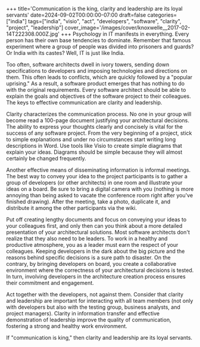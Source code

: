 +++
title='Communication is the king, clarity and leadership are its loyal servants'
date=2024-09-02T00:00:00-07:00
draft=false
categories=["india"]
tags=["india", "visio", "act", "developers", "software", "clarity", "project", "leadership"]
cover_image='/images/cover/knoxwelle__2017-02-14T222308.000Z.jpg'
+++
Psychology in IT manifests in everything. Every person has their own base tendencies to dominate. Remember that famous experiment where a group of people was divided into prisoners and guards? Or India with its castes? Well, IT is just like India.

Too often, software architects dwell in ivory towers, sending down specifications to developers and imposing technologies and directions on them. This often leads to conflicts, which are quickly followed by a "popular uprising." As a result, a software product emerges that has nothing to do with the original requirements. Every software architect should be able to explain the goals and objectives of the software project to their colleagues. The keys to effective communication are clarity and leadership.

Clarity characterizes the communication process. No one in your group will become
read a 100-page document justifying your architectural decisions. The ability to express your thoughts clearly and concisely is vital for the success of any software project. From the very beginning of a project, stick to simple explanations and under no circumstances start writing long descriptions in Word. Use tools like Visio to create simple diagrams that explain your ideas. Diagrams should be simple because they will almost certainly be changed frequently.

Another effective means of disseminating information is informal meetings. The best way to convey your idea to the project participants is to gather a group of developers (or other architects) in one room and illustrate your ideas on a board. Be sure to bring a digital camera with you (nothing is more annoying than being asked to vacate the conference room right after you've finished drawing). After the meeting, take a photo, duplicate it, and distribute it among the other participants via the wiki.

Put off creating lengthy documents and focus on conveying your ideas to your colleagues first, and only then can you think about a more detailed presentation of your architectural solutions. Most software architects don't realize that they also need to be leaders. To work in a healthy and productive atmosphere, you as a leader must earn the respect of your colleagues. Keeping developers in the dark about the big picture and the reasons behind specific decisions is a sure path to disaster. On the contrary, by bringing developers on board, you create a collaborative environment where the correctness of your architectural decisions is tested. In turn, involving developers in the architecture creation process ensures their commitment and engagement.

Act together with the developers, not against them. Consider that clarity and leadership are important for interacting with all team members (not only with developers but also with the testing group, business analysts, and project managers). Clarity in information transfer and effective demonstration of leadership improve the quality of communication, fostering a strong and healthy work environment.

If "communication is king," then clarity and leadership are its loyal servants.